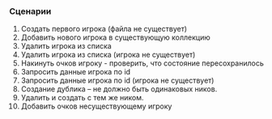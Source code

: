 ### Сценарии

1. Создать первого игрока (файла не существует) 
1. Добавить нового игрока в существующую коллекцию
1. Удалить игрока из списка
1. Удалить игрока из списка (игрока не существует)
1. Накинуть очков игроку - проверить, что состояние пересохранилось
1. Запросить данные игрока по id
1. Запросить данные игрока по id (игрока не существует)
1. Создание дублика – не должно быть одинаковых ников.
1. Удалить и создать с тем же ником.
1. Добавить очков несуществующему игроку
